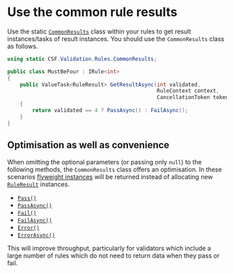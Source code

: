 # Use the common rule results

Use the static [`CommonResults`] class within your rules to get result instances/tasks of result instances.
You should use the `CommonResults` class as follows.

```csharp
using static CSF.Validation.Rules.CommonResults;

public class MustBeFour : IRule<int>
{
    public ValueTask<RuleResult> GetResultAsync(int validated,
                                                RuleContext context,
                                                CancellationToken token = default)
    {
        return validated == 4 ? PassAsync() : FailAsync();
    }
}
```

[`CommonResults`]:xref:CSF.Validation.Rules.CommonResults

## Optimisation as well as convenience

When omitting the optional parameters (or passing only `null`) to the following methods, the `CommonResults` class offers an optimisation.
In these scenarios [flyweight instances] will be returned instead of allocating new [`RuleResult`] instances.

* [`Pass()`]
* [`PassAsync()`]
* [`Fail()`]
* [`FailAsync()`]
* [`Error()`]
* [`ErrorAsync()`]

This will improve throughput, particularly for validators which include a large number of rules which do not need to return data when they pass or fail.

[flyweight instances]:https://en.wikipedia.org/wiki/Flyweight_pattern
[`RuleResult`]:xref:CSF.Validation.Rules.RuleResult
[`Pass()`]:xref:CSF.Validation.Rules.CommonResults.Pass(System.Collections.Generic.IDictionary{System.String,System.Object})
[`PassAsync()`]:xref:CSF.Validation.Rules.CommonResults.PassAsync(System.Collections.Generic.IDictionary{System.String,System.Object})
[`Fail()`]:xref:CSF.Validation.Rules.CommonResults.Fail(System.Collections.Generic.IDictionary{System.String,System.Object})
[`FailAsync()`]:xref:CSF.Validation.Rules.CommonResults.FailAsync(System.Collections.Generic.IDictionary{System.String,System.Object})
[`Error()`]:xref:CSF.Validation.Rules.CommonResults.Error(System.Exception,System.Collections.Generic.IDictionary{System.String,System.Object})
[`ErrorAsync()`]:xref:CSF.Validation.Rules.CommonResults.ErrorAsync(System.Exception,System.Collections.Generic.IDictionary{System.String,System.Object})
